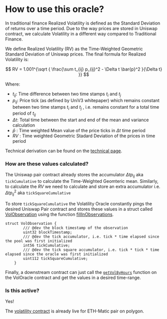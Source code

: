 # How to use this oracle?

In traditional finance Realized Volatility is defined as the Standard Deviation of returns over a time period. Due to the way prices are stored in Uniswap contract, we calculate Volatility in a different way compared to Traditional Finance.

We define Realized Volatility (RV) as the Time-Weighted Geometric Standard Deviation of Uniswap prices. The final formula for Realized Volatility is:

$$
RV = 1.001^{\sqrt {
\frac{\sum t_{ij}  p_{ij}^2 - \Delta t \bar{p}^2 }{\Delta t} }}
$$

Where:

- $t_{ij}$: Time difference between two time stamps $t_i$ and $t_j$
- $p_{ij}$: Price tick (as defined by UniV3 whitepaper) which remains constant between two time stamps $t_i$ and $t_j$ , i.e. remains constant for a total time period of $t_{ij}$
- $\Delta t$: Total time between the start and end of the mean and variance calculation
- $\bar{p}$ : Time weighted Mean value of the price ticks in $\Delta t$ time period
- $RV$ : Time weighted Geometric Stadard Deviation of the prices in time period

Technical derivation can be found on the [technical page](https://ankitchiplunkar.com/v3-volatility-oracle/technical/).

### How are these values calculated?

The Uniswap pair contract already stores the accumulator $\Delta t p_{ij}$ aka `tickCumulative` to calculate the Time-Weighted Geomteric mean. Similarly, to calculate the $RV$ we need to calculate and store an extra accumulator i.e. $\Delta t p_{ij}^2$ aka `tickSquareCumulative`

To store `tickSquareCumulative` the Volatility Oracle constantly pings the desired Uniswap Pair contract and stores these values in a struct called [VolObservation](https://github.com/ankitchiplunkar/v3-volatility-oracle/blob/main/contracts/VolOracleLib.sol#L12) using the function [fillInObservations](https://github.com/ankitchiplunkar/v3-volatility-oracle/blob/main/contracts/VolOracle.sol#L150).

```
struct VolObservation {
        /// @dev the block timestamp of the observation
        uint32 blockTimestamp;
        /// @dev the tick accumulator, i.e. tick * time elapsed since the pool was first initialized
        int56 tickCumulative;
        /// @dev the tick square accumulator, i.e. tick * tick * time elapsed since the oracle was first initialized
        uint112 tickSquareCumulative;
    }
```

Finally, a downstream contract can just call the [`getVolByHours`](https://github.com/ankitchiplunkar/v3-volatility-oracle/blob/main/contracts/VolOracle.sol#L113) function on the VolOracle contract and get the values in a desired time-range.

### Is this active?

Yes!

The [volatility contract](https://polygonscan.com/address/0xd12090470a413405452f5c6fcc6a2ccc71bd18e4#events) is already live for ETH-Matic pair on polygon.
